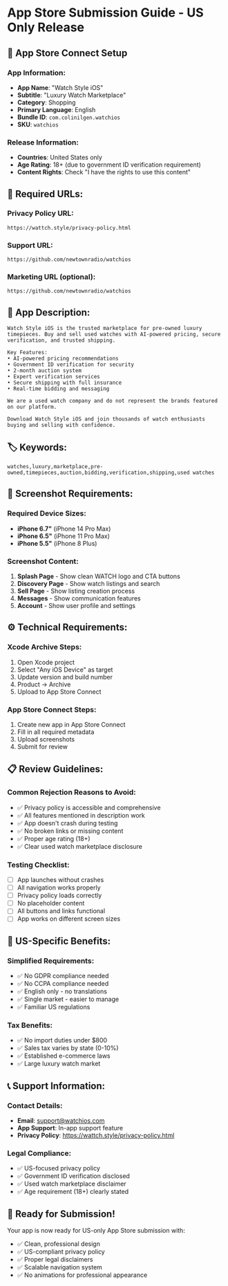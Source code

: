 # App Store Submission Guide - US Only Release

## 📱 **App Store Connect Setup**

### **App Information:**
- **App Name**: "Watch Style iOS"
- **Subtitle**: "Luxury Watch Marketplace"
- **Category**: Shopping
- **Primary Language**: English
- **Bundle ID**: `com.colinilgen.watchios`
- **SKU**: `watchios`

### **Release Information:**
- **Countries**: United States only
- **Age Rating**: 18+ (due to government ID verification requirement)
- **Content Rights**: Check "I have the rights to use this content"

## 🔗 **Required URLs:**

### **Privacy Policy URL:**
```
https://wattch.style/privacy-policy.html
```

### **Support URL:**
```
https://github.com/newtownradio/watchios
```

### **Marketing URL (optional):**
```
https://github.com/newtownradio/watchios
```

## 📝 **App Description:**

```
Watch Style iOS is the trusted marketplace for pre-owned luxury timepieces. Buy and sell used watches with AI-powered pricing, secure verification, and trusted shipping.

Key Features:
• AI-powered pricing recommendations
• Government ID verification for security
• 2-month auction system
• Expert verification services
• Secure shipping with full insurance
• Real-time bidding and messaging

We are a used watch company and do not represent the brands featured on our platform.

Download Watch Style iOS and join thousands of watch enthusiasts buying and selling with confidence.
```

## 🏷️ **Keywords:**
```
watches,luxury,marketplace,pre-owned,timepieces,auction,bidding,verification,shipping,used watches
```

## 📸 **Screenshot Requirements:**

### **Required Device Sizes:**
- **iPhone 6.7"** (iPhone 14 Pro Max)
- **iPhone 6.5"** (iPhone 11 Pro Max)
- **iPhone 5.5"** (iPhone 8 Plus)

### **Screenshot Content:**
1. **Splash Page** - Show clean WATCH logo and CTA buttons
2. **Discovery Page** - Show watch listings and search
3. **Sell Page** - Show listing creation process
4. **Messages** - Show communication features
5. **Account** - Show user profile and settings

## ⚙️ **Technical Requirements:**

### **Xcode Archive Steps:**
1. Open Xcode project
2. Select "Any iOS Device" as target
3. Update version and build number
4. Product → Archive
5. Upload to App Store Connect

### **App Store Connect Steps:**
1. Create new app in App Store Connect
2. Fill in all required metadata
3. Upload screenshots
4. Submit for review

## 📋 **Review Guidelines:**

### **Common Rejection Reasons to Avoid:**
- ✅ Privacy policy is accessible and comprehensive
- ✅ All features mentioned in description work
- ✅ App doesn't crash during testing
- ✅ No broken links or missing content
- ✅ Proper age rating (18+)
- ✅ Clear used watch marketplace disclosure

### **Testing Checklist:**
- [ ] App launches without crashes
- [ ] All navigation works properly
- [ ] Privacy policy loads correctly
- [ ] No placeholder content
- [ ] All buttons and links functional
- [ ] App works on different screen sizes

## 🎯 **US-Specific Benefits:**

### **Simplified Requirements:**
- ✅ No GDPR compliance needed
- ✅ No CCPA compliance needed
- ✅ English only - no translations
- ✅ Single market - easier to manage
- ✅ Familiar US regulations

### **Tax Benefits:**
- ✅ No import duties under $800
- ✅ Sales tax varies by state (0-10%)
- ✅ Established e-commerce laws
- ✅ Large luxury watch market

## 📞 **Support Information:**

### **Contact Details:**
- **Email**: support@watchios.com
- **App Support**: In-app support feature
- **Privacy Policy**: https://wattch.style/privacy-policy.html

### **Legal Compliance:**
- ✅ US-focused privacy policy
- ✅ Government ID verification disclosed
- ✅ Used watch marketplace disclaimer
- ✅ Age requirement (18+) clearly stated

## 🚀 **Ready for Submission!**

Your app is now ready for US-only App Store submission with:
- ✅ Clean, professional design
- ✅ US-compliant privacy policy
- ✅ Proper legal disclaimers
- ✅ Scalable navigation system
- ✅ No animations for professional appearance 